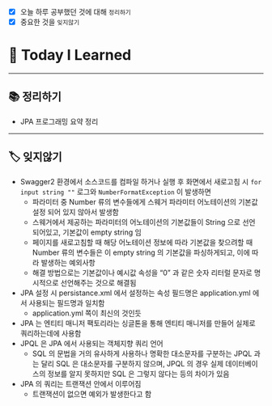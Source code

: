 - [x]  오늘 하루 공부했던 것에 대해 `정리하기`
- [x]  중요한 것을 `잊지않기`

# 🚩 Today I Learned

---

## 📚 정리하기

- JPA 프로그래밍 요약 정리

---

## 🏷 잊지않기

- Swagger2 환경에서 소스코드를 컴파일 하거나 실행 후 화면에서 새로고침 시 `for input string ""` 로그와 `NumberFormatException`  이 발생하면
    - 파라미터 중 Number 류의 변수들에게 스웨거 파라미터 어노테이션의 기본값 설정 되어 있지 않아서 발생함
    - 스웨거에서 제공하는 파라미터의 어노테이션의 기본값들이 String 으로 선언 되어있고, 기본값이 empty string 임
    - 페이지를 새로고침할 때 해당 어노테이션 정보에 따라 기본값을 찾으려할 때 Number 류의 변수들은 이 empty string 의 기본값을 파싱하게되고, 이에 따라 발생하는 예외사항
    - 해결 방법으로는 기본값이나 예시값 속성을 “0” 과 같은 숫자 리터럴 문자로 명시적으로 선언해주는 것으로 해결됨
- JPA 설정 시 persistance.xml 에서 설정하는 속성 필드명은 application.yml 에서 사용되는 필드명과 일치함
    - application.yml 쪽이 최신의 것인듯
- JPA 는 엔티티 매니저 팩토리라는 싱글톤을 통해 엔티티 매니저를 만들어 실제로 쿼리하는데에 사용함
- JPQL 은 JPA 에서 사용되는 객체지향 쿼리 언어
    - SQL 의 문법을 거의 유사하게 사용하나 명확한 대소문자를 구분하는 JPQL 과는 달리 SQL 은 대소문자를 구분하지 않으며, JPQL 의 경우 실제 데이터베이스의 정보를 알지 못하지만 SQL 은 그렇지 않다는 등의 차이가 있음
- JPA 의 쿼리는 트랜잭션 안에서 이루어짐
    - 트랜잭션이 없으면 예외가 발생한다고 함